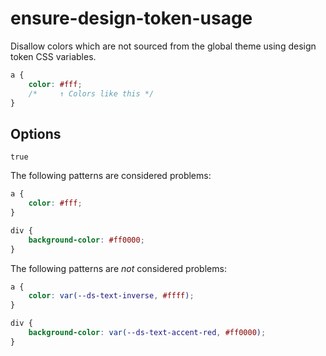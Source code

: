 # ensure-design-token-usage

Disallow colors which are not sourced from the global theme using design token CSS variables.

```css
a {
	color: #fff;
	/*     ↑ Colors like this */
}
```

## Options

`true`

The following patterns are considered problems:

```css
a {
	color: #fff;
}
```

```css
div {
	background-color: #ff0000;
}
```

The following patterns are _not_ considered problems:

```css
a {
	color: var(--ds-text-inverse, #ffff);
}
```

```css
div {
	background-color: var(--ds-text-accent-red, #ff0000);
}
```

